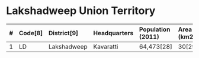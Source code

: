 # Lakshadweep Union Territory

|   # | Code[8]   | District[9]   | Headquarters   | Population (2011)   | Area (km2)   | Density (/km2)[9]   |
|----:|:----------|:--------------|:---------------|:--------------------|:-------------|:--------------------|
|   1 | LD        | Lakshadweep   | Kavaratti      | 64,473[28]          | 30[29]       | 2,149[30]           |
